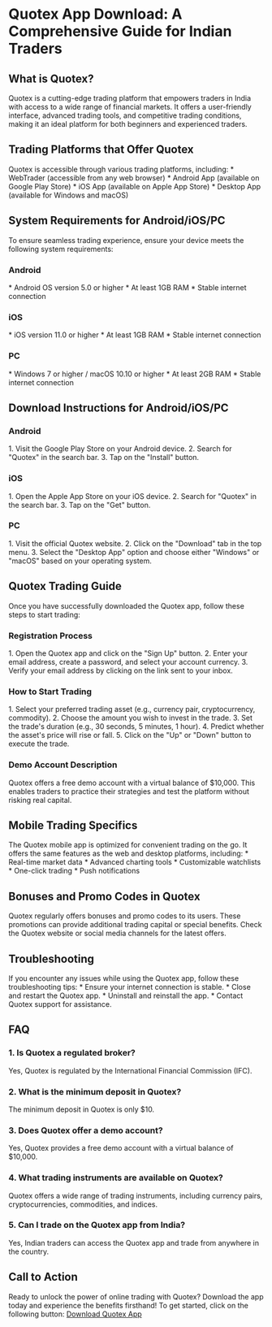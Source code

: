 # Quotex App Download: A Comprehensive Guide for Indian Traders

## What is Quotex?

Quotex is a cutting-edge trading platform that empowers traders in India
with access to a wide range of financial markets. It offers a
user-friendly interface, advanced trading tools, and competitive trading
conditions, making it an ideal platform for both beginners and
experienced traders.

## Trading Platforms that Offer Quotex

Quotex is accessible through various trading platforms, including: \*
WebTrader (accessible from any web browser) \* Android App (available on
Google Play Store) \* iOS App (available on Apple App Store) \* Desktop
App (available for Windows and macOS)

## System Requirements for Android/iOS/PC

To ensure seamless trading experience, ensure your device meets the
following system requirements:

### Android

\* Android OS version 5.0 or higher \* At least 1GB RAM \* Stable
internet connection

### iOS

\* iOS version 11.0 or higher \* At least 1GB RAM \* Stable internet
connection

### PC

\* Windows 7 or higher / macOS 10.10 or higher \* At least 2GB RAM \*
Stable internet connection

## Download Instructions for Android/iOS/PC

### Android

1\. Visit the Google Play Store on your Android device. 2. Search for
"Quotex" in the search bar. 3. Tap on the "Install" button.

### iOS

1\. Open the Apple App Store on your iOS device. 2. Search for
"Quotex" in the search bar. 3. Tap on the "Get" button.

### PC

1\. Visit the official Quotex website. 2. Click on the "Download"
tab in the top menu. 3. Select the "Desktop App" option and choose
either "Windows" or "macOS" based on your operating system.

## Quotex Trading Guide

Once you have successfully downloaded the Quotex app, follow these steps
to start trading:

### Registration Process

1\. Open the Quotex app and click on the "Sign Up" button. 2.
Enter your email address, create a password, and select your account
currency. 3. Verify your email address by clicking on the link sent to
your inbox.

### How to Start Trading

1\. Select your preferred trading asset (e.g., currency pair,
cryptocurrency, commodity). 2. Choose the amount you wish to invest in
the trade. 3. Set the trade\'s duration (e.g., 30 seconds, 5 minutes, 1
hour). 4. Predict whether the asset\'s price will rise or fall. 5. Click
on the "Up" or "Down" button to execute the trade.

### Demo Account Description

Quotex offers a free demo account with a virtual balance of \$10,000.
This enables traders to practice their strategies and test the platform
without risking real capital.

## Mobile Trading Specifics

The Quotex mobile app is optimized for convenient trading on the go. It
offers the same features as the web and desktop platforms, including: \*
Real-time market data \* Advanced charting tools \* Customizable
watchlists \* One-click trading \* Push notifications

## Bonuses and Promo Codes in Quotex

Quotex regularly offers bonuses and promo codes to its users. These
promotions can provide additional trading capital or special benefits.
Check the Quotex website or social media channels for the latest offers.

## Troubleshooting

If you encounter any issues while using the Quotex app, follow these
troubleshooting tips: \* Ensure your internet connection is stable. \*
Close and restart the Quotex app. \* Uninstall and reinstall the app. \*
Contact Quotex support for assistance.

## FAQ

### 1. Is Quotex a regulated broker?

Yes, Quotex is regulated by the International Financial Commission
(IFC).

### 2. What is the minimum deposit in Quotex?

The minimum deposit in Quotex is only \$10.

### 3. Does Quotex offer a demo account?

Yes, Quotex provides a free demo account with a virtual balance of
\$10,000.

### 4. What trading instruments are available on Quotex?

Quotex offers a wide range of trading instruments, including currency
pairs, cryptocurrencies, commodities, and indices.

### 5. Can I trade on the Quotex app from India?

Yes, Indian traders can access the Quotex app and trade from anywhere in
the country.

## Call to Action

Ready to unlock the power of online trading with Quotex? Download the
app today and experience the benefits firsthand! To get started, click
on the following button: [Download Quotex
App](\%22https://traff.sbs/quotexonelink\%22)

